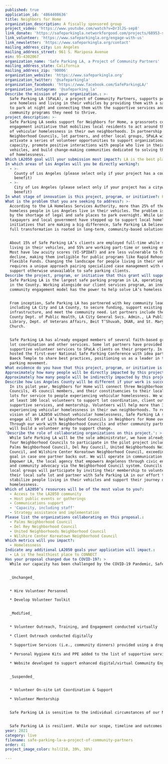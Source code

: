```yaml
---
published: true
application_id: '4864408636'
title: Neighbors for Home
organization_description: A fiscally sponsored group
project_video: 'https://www.youtube.com/watch?v=Dr3lJS-sep8'
link_donate: 'https://safeparkingla.networkforgood.com/projects/68953-safe-parking-la'
link_volunteer: 'https://www.safeparkingla.org/engage-with-us'
link_newsletter: 'https://www.safeparkingla.org/contact'
mailing_address_city: Los Angeles
mailing_address_street: 961 S. Mariposa Avenue
ein: 95-4302067
organization_name: 'Safe Parking LA, a Project of Community Partners'
mailing_address_state: California
mailing_address_zip: '90006'
organization_website: 'https://www.safeparkingla.org'
organization_twitter: '@safeparkingla'
organization_facebook: 'https://www.facebook.com/SafeParkingLA/'
organization_instagram: '@safeparking_la'
Describe the mission of your organization.: >-
  Safe Parking LA (SPaLA), a project of Community Partners, supports people who
  are homeless and living in their vehicles by providing them with a safe place
  to park at night and connecting them with the supportive services and
  community programs they need to thrive.
project_description: >-
  Safe Parking LA seeks support for Neighbors for Home, a grassroots community
  engagement initiative that mobilizes local residents to act around the problem
  of vehicular homelessness in their own neighborhoods. In partnership with LA’s
  Neighborhood Councils, lot partners, and other local groups, SPaLA will
  activate a series of volunteer opportunities to support organizational
  capacity, promote positive interactions with people who live in their
  vehicles, and build change-making communities dedicated to solving the problem
  of homelessness.
Which LA2050 goal will your submission most impact?: LA is the best place to LIVE
In which areas of Los Angeles will you be directly working?:
  - >-
    County of Los Angeles (please select only if your project has a countywide
    benefit)
  - >-
    City of Los Angeles (please select only if your project has a citywide
    benefit)
In what stage of innovation is this project, program, or initiative?: Pilot project or new program (testing or implementing a new idea)
What is the problem that you are seeking to address?: >-
  According to the LA Homeless Services Authority, more than 25% of the 58,936
  homeless people in Los Angeles live in their vehicles. The problem is worsened
  by the shortage of legal and safe places to park overnight. While Los Angeles
  taxpayers and local government have stepped up to support local homelessness
  initiatives that are making a big difference, Safe Parking LA believes that
  full transformation is rooted in long-term, community-based solutions.  


  About 15% of Safe Parking LA’s clients are employed full-time while still
  living in their vehicles, and 55% are working part-time or seeking employment.
  Most have low acuity scores (VI-SPIDAT) and are less vulnerable to further
  decline, making them ineligible for public programs like Rapid Rehousing and
  Flexible Funds. Changing the landscape for people living in their vehicles
  requires a unique approach pairing specialized case management with community
  support otherwise unavailable to safe parking clients. 
Describe the project, program, or initiative that this grant will support to address the problem identified.: >-
  Safe Parking LA is the largest safe parking program in LA, operating ten lots
  in the County. Working alongside our client services program, an innovative
  community engagement model has the power to help solve LA’s homeless crisis.  


  From inception, Safe Parking LA has partnered with key community leaders,
  including LA City and LA County, to secure funding, support existing
  infrastructure, and meet the community need. Lot partners include the LA
  County Dept. of Public Health, LA City General Svcs. Admin., LA Public
  Library, Dept. of Veterans Affairs, Beit T’Shuvah, IKAR, and St. Mary’s
  Church. 


  Safe Parking LA has already engaged members of several faith-based groups in
  lot coordination and other services. Some lot partners have provided
  supportive volunteer services to SPaLA clients on their property. In 2019, we
  hosted the first-ever National Safe Parking Conference with idea partner Leo
  Baeck Temple to share best practices, positioning us as a leader in the safe
  parking movement. 
What evidence do you have that this project, program, or initiative is or will be successful, and how will you define and measure success?: "Safe Parking LA will be successful when hire a Neighborhood Volunteer Coordinator and engage local volunteers in: \n\n*\tSupported On-site Lot Coordination: Volunteers welcome safe parking clients, collect basic information, and provide social engagement at lots. \n*\tSupported Client Outreach: Volunteers help connect prospective clients to safe parking and local resources. \n*\tSupportive Services: Volunteers provide services including dinners for safe parking clients.  \n*\tSupported Mentorship: Volunteers mentor safe parking clients to support education, training, work, and more. \n*\tTraining: Volunteers will get the tools they need to be effective in their service with extensive support from Safe Parking LA’s expert staff throughout the volunteer experience.   \n\nSuccess will be measured using the following benchmarks:\n*\tThree active Neighborhood Council partnerships established.\n*\tVolunteer toolkit completed and utilized with in-person training and ongoing engagement. \n*\tOn-site lot coordination yields two volunteers per night per lot.\n*\tClient outreach yields at least two volunteers ongoing per lot. \n*\tSupportive Services yields weekly community dinners per lot. \n*\tMentorship yields at least two pilot mentor-client partnerships per lot. \n\nBy introducing a new community engagement project to our innovative safe parking model, Safe Parking LA and LA2050 will be partners in change, powering our vision of an LA2050 without vehicular homelessness.  "
Approximately how many people will be directly impacted by this project, program, or initiative?: '100'
Approximately how many people will be indirectly impacted by this project, program, or initiative?: '300'
Describe how Los Angeles County will be different if your work is successful.: >-
  In its pilot year, Neighbors for Home will connect three Neighborhood
  Councils, 45 council members, and their constituencies to their local safe
  lots for service to people experiencing vehicular homelessness. We will train
  at least 100 local volunteers to support lot coordination, client outreach,
  supportive services, and mentorship. Volunteers will help more than 300 people
  experiencing vehicular homelessness in their own neighborhoods. To realize our
  vision of an LA2050 without vehicular homelessness, Safe Parking LA seeks to
  engage all 99 of LA’s Neighborhood Councils in Neighbors for Home over time.
  Through our work with Neighborhood Councils and other community partners, we
  will build a volunteer army to support change.  
'Describe the role of collaborating organizations on this project.': >-
  While Safe Parking LA will be the sole administrator, we have already engaged
  four Neighborhood Councils to participate in the pilot project including the
  Palms Neighborhood Council, Del Rey Council, United Neighborhoods Neighborhood
  Council, and Wilshire Center Koreatown Neighborhood Council, exceeding our
  goal in case one partner backs out. We will operate in communication with
  Empower LA, the local agency that empowers Angelenos through civic engagement
  and community advocacy via the Neighborhood Council system. Councils and other
  local groups will participate by inviting their membership to volunteer with
  their local safe lot and partner with Safe Parking LA in our effort to
  stabilize people living in their vehicles and support their journey out of
  homelessness.  
Which of LA2050’s resources will be of the most value to you?:
  - Access to the LA2050 community
  - Host public events or gatherings
  - Communications support
  - 'Capacity, including staff'
  - Strategy assistance and implementation
Please list the organizations collaborating on this proposal.:
  - Palms Neighborhood Council
  - Del Rey Neighborhood Council
  - United Neighborhoods Neighborhood Council
  - Wilshire Center Koreatown Neighborhood Council
Which metrics will you impact?:
  - Homelessness
Indicate any additional LA2050 goals your application will impact.:
  - LA is the healthiest place to CONNECT
Has your proposal changed due to COVID-19?: >
  While our capacity has been challenged by the COVID-19 Pandemic, Safe Parking LA will activate a series of grassroots volunteer opportunities as planned. In response to the current landscape, Neighbors for Home activities will move forward as follows: 


  _Unchanged_


  * Hire Volunteer Personnel

  * Develop Volunteer Toolkit


  _Modified_


  * Volunteer Outreach, Training, and Engagement conducted virtually

  * Client Outreach conducted digitally

  * Supportive Services (i.e., community dinners) provided using a drop-off model

  * Personal Hygiene Kits and PPE added to the list of supportive services (drop-off opportunities)

  * Website developed to support enhanced digital/virtual Community Engagement


  _Suspended_


  * Volunteer On-site Lot Coordination & Support

  * Volunteer Mentorship


  Safe Parking LA is sensitive to the individual circumstances of our Neighbors for Home partners at this time. The current climate has led to the suspension of in-person meetings and caused organizations to shift their focus. We will work with partners as they are willing and available while shifting our focus to building a stronger community engagement infrastructure and developing a neighborhood volunteer community through networking and digital outreach.  


  Safe Parking LA is resilient. While our scope, timeline and outcomes will change, we are committed to developing an innovative community engagement model to address the problem of homelessness in LA’s neighborhoods and power our vision of an LA2050 without vehicular homelessness.
year: 2021
category: live
filename: safe-parking-la-a-project-of-community-partners
order: 41
project_image_color: hsl(210, 39%, 38%)

---
```

